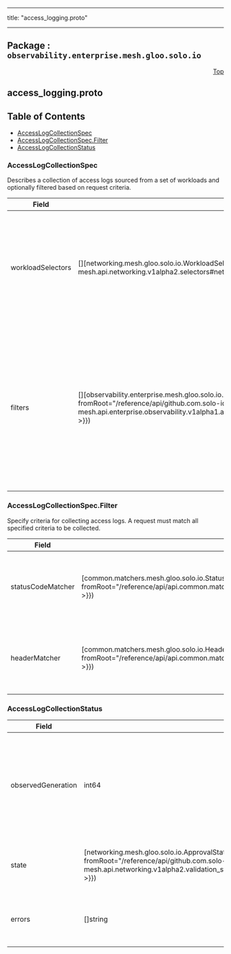 
---

title: "access_logging.proto"

---

## Package : `observability.enterprise.mesh.gloo.solo.io`



<a name="top"></a>

<a name="API Reference for access_logging.proto"></a>
<p align="right"><a href="#top">Top</a></p>

## access_logging.proto


## Table of Contents
  - [AccessLogCollectionSpec](#observability.enterprise.mesh.gloo.solo.io.AccessLogCollectionSpec)
  - [AccessLogCollectionSpec.Filter](#observability.enterprise.mesh.gloo.solo.io.AccessLogCollectionSpec.Filter)
  - [AccessLogCollectionStatus](#observability.enterprise.mesh.gloo.solo.io.AccessLogCollectionStatus)







<a name="observability.enterprise.mesh.gloo.solo.io.AccessLogCollectionSpec"></a>

### AccessLogCollectionSpec
Describes a collection of access logs sourced from a set of workloads and optionally filtered based on request criteria.


| Field | Type | Label | Description |
| ----- | ---- | ----- | ----------- |
| workloadSelectors | [][networking.mesh.gloo.solo.io.WorkloadSelector]({{< versioned_link_path fromRoot="/reference/api/github.com.solo-io.gloo-mesh.api.networking.v1alpha2.selectors#networking.mesh.gloo.solo.io.WorkloadSelector" >}}) | repeated | Select the workloads to be configured to emit access logs. Leave empty to apply to all workloads managed by Gloo Mesh. |
  | filters | [][observability.enterprise.mesh.gloo.solo.io.AccessLogCollectionSpec.Filter]({{< versioned_link_path fromRoot="/reference/api/github.com.solo-io.gloo-mesh.api.enterprise.observability.v1alpha1.access_logging#observability.enterprise.mesh.gloo.solo.io.AccessLogCollectionSpec.Filter" >}}) | repeated | Configure criteria for determining which access logs will be collected. The list is disjunctive, a request will be collected if it matches any filter. Leave empty to emit all access logs. |
  





<a name="observability.enterprise.mesh.gloo.solo.io.AccessLogCollectionSpec.Filter"></a>

### AccessLogCollectionSpec.Filter
Specify criteria for collecting access logs. A request must match all specified criteria to be collected.


| Field | Type | Label | Description |
| ----- | ---- | ----- | ----------- |
| statusCodeMatcher | [common.matchers.mesh.gloo.solo.io.StatusCodeMatcher]({{< versioned_link_path fromRoot="/reference/api/api.common.matchers.v1alpha1.request_matchers#common.matchers.mesh.gloo.solo.io.StatusCodeMatcher" >}}) |  | Matches against a response status code. Omit to match any status code. |
  | headerMatcher | [common.matchers.mesh.gloo.solo.io.HeaderMatcher]({{< versioned_link_path fromRoot="/reference/api/api.common.matchers.v1alpha1.request_matchers#common.matchers.mesh.gloo.solo.io.HeaderMatcher" >}}) |  | Matches against a request or response header. Omit to match any headers. |
  





<a name="observability.enterprise.mesh.gloo.solo.io.AccessLogCollectionStatus"></a>

### AccessLogCollectionStatus



| Field | Type | Label | Description |
| ----- | ---- | ----- | ----------- |
| observedGeneration | int64 |  | The most recent generation observed in the the AccessLogCollection metadata. If the observedGeneration does not match generation, the controller has not processed the most recent version of this resource. |
  | state | [networking.mesh.gloo.solo.io.ApprovalState]({{< versioned_link_path fromRoot="/reference/api/github.com.solo-io.gloo-mesh.api.networking.v1alpha2.validation_state#networking.mesh.gloo.solo.io.ApprovalState" >}}) |  | The state of the overall resource, will only show accepted if it has been successfully applied to all target meshes. |
  | errors | []string | repeated | Any errors encountered during processing. Also reported to any Workloads that this object applies to. |
  




 <!-- end messages -->

 <!-- end enums -->

 <!-- end HasExtensions -->

 <!-- end services -->

